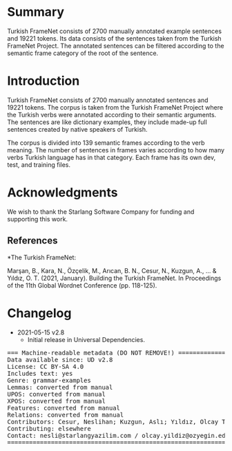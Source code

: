 # Summary

Turkish FrameNet consists of 2700 manually annotated example sentences and 19221 tokens. Its data consists of  the sentences taken from the Turkish FrameNet Project. The annotated sentences can be filtered according to the semantic frame category of the root of the sentence.


# Introduction

Turkish FrameNet  consists of 2700  manually annotated sentences and 19221 tokens. The corpus is taken from the Turkish FrameNet Project where the Turkish verbs were annotated according to their semantic arguments. The sentences are like dictionary examples, they include made-up full sentences created by native speakers of Turkish.  

The corpus is divided into 139 semantic frames according to the verb meaning. The number of sentences in frames varies according to how many verbs Turkish language has in that category. Each frame has its own dev, test, and training files. 


# Acknowledgments

We wish to thank the Starlang Software Company for funding and supporting this work. 

## References

*The Turkish FrameNet:

Marşan, B., Kara, N., Özçelik, M., Arıcan, B. N., Cesur, N., Kuzgun, A., ... & Yıldız, O. T. (2021, January). Building the Turkish FrameNet. In Proceedings of the 11th Global Wordnet Conference (pp. 118-125).

# Changelog

* 2021-05-15 v2.8
  * Initial release in Universal Dependencies.


<pre>
=== Machine-readable metadata (DO NOT REMOVE!) ================================
Data available since: UD v2.8
License: CC BY-SA 4.0
Includes text: yes
Genre: grammar-examples
Lemmas: converted from manual
UPOS: converted from manual
XPOS: converted from manual
Features: converted from manual
Relations: converted from manual
Contributors: Cesur, Neslihan; Kuzgun, Aslı; Yıldız, Olcay Taner; Marşan, Büşra; Kuyrukçu, Oğuzhan; Arıcan, Bilge Nas; Sanıyar, Ezgi; Kara, Neslihan; Özçelik, Merve
Contributing: elsewhere
Contact: nesli@starlangyazilim.com / olcay.yildiz@ozyegin.edu.tr 
===============================================================================
</pre>

